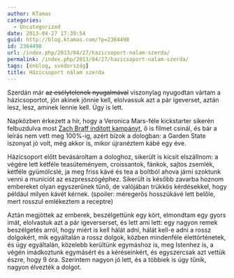 ```yaml
---
author: KTamas
categories:
  - Uncategorized
date: 2013-04-27 17:39:54
guid: http://blog.ktamas.com/?p=2364498
id: 2364498
url: /index.php/2013/04/27/hazicsoport-nalam-szerda/
permalink: /index.php/2013/04/27/hazicsoport-nalam-szerda/
tags: [énblog, svédország]
title: Házicsoport nálam szerda
---
```


Szerdán már <del datetime="2013-04-27T14:49:19+00:00">az esélytelenek nyugalmával</del> viszonylag nyugodtan vártam a házicsoportot, jön akinek jönnie kell, elolvassuk azt a pár igeverset, aztán lesz, lesz, aminek lennie kell. Úgy is lett. 

Napközben érkezett a hír, hogy a Veronica Mars-féle kickstarter sikerén felbuzdulva most [Zach Braff indított kampányt](http://www.kickstarter.com/projects/1869987317/wish-i-was-here-1), ő is filmet csinál, és bár a leírás nem vett meg 100%-ig, azért bízok a dologban: a Garden State iszonyat jó volt, még akkor is, mikor újranéztem kábé egy éve.

Házicsoport előtt bevásároltam a dologhoz, sikerült is kicsit elszállnom: a végére lett kétféle teasüteményem, croissantok, fánkok, sajtos zsemlék, kétféle gyümölcslé, ja meg friss kávé és tea a boltból ahova járni szoktunk venni a muníciót az eszpresszógéphez. Sikerült is később zavarba hoznom embereket olyan egyszerűnek tűnő, de valójában trükkös kérdésekkel, hogy például milyen kávét kérnek. (spoiler: méregerős hosszúkávé lett belőle, mert rosszul emlékeztem a receptre)

Aztán megjöttek az emberek, beszélgettünk egy kört, elmondtam egy gyors imát, elolvastuk azt a pár igeverserset, és lett ami lett: egy nagyon remek beszélgetés arról, hogy miért is kell hálát adni, hálát kell-e adni a rossz dolgokért, mik egyáltalán a rossz dolgok, közben mindenféle élettörténetek, és úgy egyáltalán, közelebb kerültünk egymáshoz is, meg Istenhez is, a végén imádkoztunk egymásért és a kéréseinkért, és egyszercsak azt vettük észre, hogy 9 óra. Szerintem nagyon jó lett, és a többiek is úgy tűnik, nagyon élvezték a dolgot.

